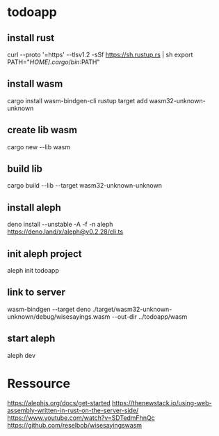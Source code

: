 # todoapp

## install rust
curl --proto '=https' --tlsv1.2 -sSf https://sh.rustup.rs | sh
export PATH="$HOME/.cargo/bin:$PATH"

## install wasm
cargo install wasm-bindgen-cli
rustup target add wasm32-unknown-unknown

## create lib wasm
cargo new --lib wasm

## build lib
cargo build --lib --target wasm32-unknown-unknown

## install aleph
deno install --unstable -A -f -n aleph https://deno.land/x/aleph@v0.2.28/cli.ts

## init aleph project
aleph init todoapp

## link to server
wasm-bindgen --target deno ./target/wasm32-unknown-unknown/debug/wisesayings.wasm --out-dir ../todoapp/wasm

## start aleph
aleph dev


# Ressource
https://alephjs.org/docs/get-started
https://thenewstack.io/using-web-assembly-written-in-rust-on-the-server-side/
https://www.youtube.com/watch?v=SDTedmFhnQc
https://github.com/reselbob/wisesayingswasm
